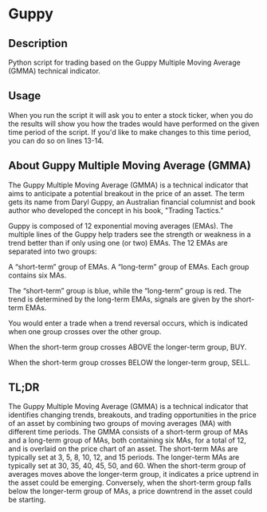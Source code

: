 # Guppy

## Description

Python script for trading based on the Guppy Multiple Moving Average (GMMA) technical indicator. 

## Usage

When you run the script it will ask you to enter a stock ticker, when you do the results will show you how the trades would have performed on the given time period of the script. If you'd like to make changes to this time period, you can do so on lines 13-14.

## About Guppy Multiple Moving Average (GMMA)

The Guppy Multiple Moving Average (GMMA) is a technical indicator that aims to anticipate a potential breakout in the price of an asset. The term gets its name from Daryl Guppy, an Australian financial columnist and book author who developed the concept in his book, "Trading Tactics."

Guppy is composed of 12 exponential moving averages (EMAs). The multiple lines of the Guppy help traders see the strength or weakness in a trend better than if only using one (or two) EMAs. The 12 EMAs are separated into two groups:

A “short-term” group of EMAs.
A “long-term” group of EMAs.
Each group contains six MAs.

The “short-term” group is blue, while the “long-term” group is red.
The trend is determined by the long-term EMAs, signals are given by the short-term EMAs.

You would enter a trade when a trend reversal occurs, which is indicated when one group crosses over the other group.

When the short-term group crosses ABOVE the longer-term group, BUY.

When the short-term group crosses BELOW the longer-term group, SELL.

## TL;DR

The Guppy Multiple Moving Average (GMMA) is a technical indicator that identifies changing trends, breakouts, and trading opportunities in the price of an asset by combining two groups of moving averages (MA) with different time periods.
The GMMA consists of a short-term group of MAs and a long-term group of MAs, both containing six MAs, for a total of 12, and is overlaid on the price chart of an asset.
The short-term MAs are typically set at 3, 5, 8, 10, 12, and 15 periods. The longer-term MAs are typically set at 30, 35, 40, 45, 50, and 60.
When the short-term group of averages moves above the longer-term group, it indicates a price uptrend in the asset could be emerging.
Conversely, when the short-term group falls below the longer-term group of MAs, a price downtrend in the asset could be starting.
